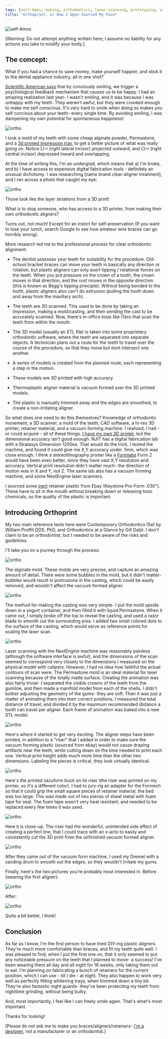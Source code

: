 ```yaml
---
tags: [self-Amos, making, orthodontics, laser-scanning, prototyping, somatic feedback]
title: "Orthoprint, or How I Open-Sourced My Face"
---
```


![self-Amos](http://i.imgur.com/JWsJ1Uz.jpg)

[Warning: Do not attempt anything written here; I assume no liability for any actions you take to modify your body.]

## The concept:

What if you had a chance to save money, make yourself happier, and stick it to the dental appliance industry, all in one shot?

<a href="http://www.scientificamerican.com/article/smile-it-could-make-you-happier/">Scientific American says</a> that by conciously smiling, we trigger a psychological feedback mechanism
that causes us to be happy. I had an amazing realization last year- I wasn't smiling, and it was because I was unhappy with my teeth. They weren't awful, but they were crooked enough to make
me self conscious. It's very hard to smile when doing so makes you self concious about your teeth- every single time. By avoiding smiling, I was dampening my own potential for spontaneous happiness!

![ortho](http://i.imgur.com/am436Tv.jpg)

I took a mold of my teeth with some cheap alginate powder, Permastone, and a <a href="https://raw.githubusercontent.com/amosdudley/weblog/8540c6c26da217d62cc43f72e1dd9ee43f825a6e/Impression%20Tray.stl">3d printed impression tray</a>, to get a better picture of what was really going on.
Notice LI-r (right lateral incisor) projected outward, and CI-r (right central incisor) depressed inward and overlapping. 

At the time of writing this, I'm an undergrad, which means that a) I'm broke, and b) I have access to expensive digital fabrication tools - definitely an unusual dichotomy. I was researching
[name brand clear-aligner treatment], and I ran across a photo that caught my eye:

![ortho](http://i.imgur.com/bNDfcgk.png)

Those look like the layer striations from a 3D print!

What is to stop someone, who has access to a 3D printer, from making their own orthodontic aligners?

Turns out, not much! Except for an instict for self-preservation (If you want to lose your lunch, search Google to see how amateur wire braces can go horribly wrong).

More research led me to the professional process for clear orthodontic alignment:

- The dentist assesses your teeth for suitability for the procedure. Old-school bracket braces can move your teeth in basically any direction or rotation, but plastic aligners can only exert
tipping / rotational forces on the teeth. When you put pressure on the crown of a tooth, the crown moves in that direction, and the root moves in the opposite direction
(this is known as Begg's tipping principle). Without being bonded to the tooth, plastic aligners also can't do extrusion (pulling the tooth down and away from the maxillary arch).

- The teeth are 3D scanned. This used to be done by taking an impression, making a mold/casting, and then sending the cast to be accurately scanned. Now, there's in-office tools like iTero that
scan the teeth from within the mouth.

- The 3D model (usually an STL file) is taken into some proprietary orthodontic software, where the teeth are separated into separate objects. A technician plans out a route for the teeth to travel
over the course of the procedure, so that they move but dont intersect one another.

- A series of models is created from the planned route, each representing a step in the motion.

- These models are 3D printed with high accuracy.

- Thermoplastic aligner material is vacuum formed over the 3D printed models.

- The plastic is manually trimmed away and the edges are smoothed, to create a non-irritating aligner. 

So what does one need to do this themselves? Knowledge of orthodontic movement, a 3D scanner, a mold of the teeth, CAD software, a hi-res 3D printer, retainer material, and a vacuum forming machine.
I realized, I had - or could acquire - all of these things. <a href="http://amosdudley.com/weblog/A-Minimal-Mendel">I have my own 3D printer</a>, but the dimensional accuracy isn't good enough. NJIT has a digital fabrication
lab with a Stratasys Dimension 1200es. That would do the trick. I tested the machine, and found it could give me X,Y accuracy under .1mm, which was close enough. I think a stereolithography printer like a <a href="http://formlabs.com/products/3d-printers/form-2/">Formlabs</a>
 Form 2 would have been even better, since they have vast X,Y resolution and accuracy. Vertical print resolution didn't matter much- the direction of motion was in X and Y, not Z.
The same lab also has a vacuum forming machine, and some NextEngine laser scanners.

I sourced some <a href="http://dental.keystoneindustries.com/wp-content/uploads/2016/01/Proform-Splint-and-Retainer-SDS-20150616.pdf">inert</a> retainer plastic from Ebay (Keystone Pro-Form .030"). These have to sit
in the mouth without breaking down or releasing toxic chemicals, so the quality of the plastic is important. 

## Introducing Orthoprint

My two main reference texts here were Contemporary Orthodontics (5e) by William Proffit DDS, PhD, and Orthodontics at a Glance by Gill Daljit. I don't claim to be an orthodontist, but I needed to be aware of the
risks and guidelines.

I'll take you on a journey through the process:

![ortho](http://i.imgur.com/LnEUmgZ.jpg)

The alginate mold. These molds are very precise, and capture an amazing amount of detail. There were some bubbles in the mold, but it didn't matter- bubbles would result in protrusions in the casting, which could be
easily removed, and wouldn't affect the vacuum formed aligner.

![ortho](http://i.imgur.com/c7d2kA9.jpg)

The method for making the casting was very simple- I put the mold upside down in a yogurt container, and then filled it with liquid Permastone. When it came out, I simply broke off the top to reveal the casting, and
used a razor blade to smooth out the surrounding area. I added two small colored dots to the surface of the casting, which would serve as reference points for scaling the laser scan.

![ortho](http://i.imgur.com/kFcln1J.png)

Laser scanning with the NextEngine machine was reasonably painless (although the software interface is awful), and the dimensions of the scan seemed to correspond very closely to the dimensions I measured on the physical
model with calipers. However, I had no idea how faithful the actual contours of scan were. The Permastone mold is an ideal material for laser scanning because of the totally matte surface. Creating the animation was also
fairly trivial- I separated the visible crowns of the teeth from the gumline, and then made a manifold model from each of the shells. I didn't bother adjusting the geometry of the gums- they are soft.
Then it was just a matter of animating them into their correct positions. I measured the total distance of travel, and divided it by the maximum recommended distance a tooth can travel per aligner. Each frame of animation
was baked into a new STL model.

![ortho](http://i.imgur.com/AHa7ngF.jpg)

Here's where it started to get very exciting. The aligner steps have been printed, in addition to a "riser" that I added in order to make sure the vacuum forming plastic (sourced from ebay) would not cause draping artifacts
near the teeth, while cutting down on the time needed to print each one. Vertical print height adds much more time than the other two dimensions. Labeling the pieces is critical, they look virtually identical.

![ortho](http://i.imgur.com/nOdDjYp.jpg)

Here's the printed vacuform buck on its riser (the riser was printed on my printer, so it's a different color). I had to jury-rig an adapter for the Formech so that it could grip the small square pieces of retainer material,
the bed was too large. This was made out of two pieces of sheet metal with foam tape for seal. The foam tape wasn't very heat resistant, and needed to be replaced every few times it was used.

![ortho](http://i.imgur.com/jEGVke7.jpg)

Here it is close-up. The riser had the wonderful, unintended side effect of creating a perfect line, that I could trace with an x-acto to easily and consistently cut the 3D print from the unfinished vacuum formed aligner.

![ortho](http://i.imgur.com/JCJZqLM.jpg)

After they came out of the vacuum form machine, I used my Dremel with a sanding drum to smooth out the edges, so they wouldn't irritate my gums.

Finally, here's the two pictures you're probably most interested in. Before (wearing the first aligner):

![ortho](http://i.imgur.com/AhDT48q.jpg)

After:

![ortho](http://i.imgur.com/vapTTOb.jpg)

Quite a bit better, I think!

## Conclusion

As far as I know, I'm the first person to have tried DIY-ing plastic aligners. They're much more comfortable than braces, and fit my teeth quite well. I was pleased to find, when I put the first one on, that it 
only seemed to put any noticeable pressure on the teeth that I planned to move- a success! I've been wearing them all day and all night for 16 weeks,
only taking them out to eat. I'm planning on fabricating a bunch of retainers for the current position, which I can use - till I die - at night. They also happen to work very well as perfectly fitting
whitening trays, when trimmed down a tiny bit. They're also fantastic night guards- they've been protecting my teeth from nighttime grinding, without being bulky.

And, most importantly, I feel like I can freely smile again. That's what's most important.

Thanks for looking! 


[Please do not ask me to make you braces/aligners/retainers- <a href="http://amosdudley.com/weblog/Addendum">I'm a designer</a>, not a manufacturer or an orthodontist.]


















